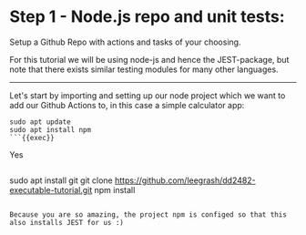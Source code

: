 # Step 1 - Node.js repo and unit tests:

Setup a Github Repo with actions and tasks of your choosing. 

For this tutorial we will be using node-js and hence the JEST-package, but note that there exists similar testing modules for many other languages. 

----

Let's start by importing and setting up our node project which we want to add our Github Actions to, in this case a simple calculator app:

```
sudo apt update
sudo apt install npm
```{{exec}}

```
Yes
``` {{exec}}

```
sudo apt install git
git clone https://github.com/leegrash/dd2482-executable-tutorial.git
npm install
```{{exec}}

Because you are so amazing, the project npm is configed so that this also installs JEST for us :)

